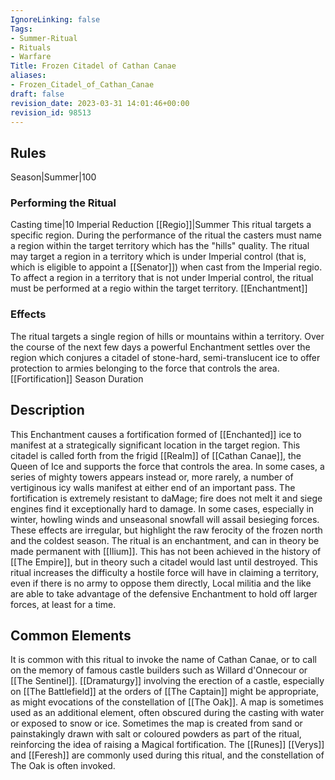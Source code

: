 ```yaml
---
IgnoreLinking: false
Tags:
- Summer-Ritual
- Rituals
- Warfare
Title: Frozen Citadel of Cathan Canae
aliases:
- Frozen_Citadel_of_Cathan_Canae
draft: false
revision_date: 2023-03-31 14:01:46+00:00
revision_id: 98513
---
```


## Rules
Season|Summer|100
### Performing the Ritual
Casting time|10 Imperial Reduction 
[[Regio]]|Summer 
This ritual targets a specific region. During the performance of the ritual the casters must name a region within the target territory which has the "hills" quality.
The ritual may target a region in a territory which is under Imperial control (that is, which is eligible to appoint a [[Senator]]) when cast from the Imperial regio. To affect a region in a territory that is not under Imperial control, the ritual must be performed at a regio within the target territory.
[[Enchantment]]
### Effects
The ritual targets a single region of hills or mountains within a territory. Over the course of the next few days a powerful Enchantment settles over the region which conjures a citadel of stone-hard, semi-translucent ice to offer protection to armies belonging to the force that controls the area.
[[Fortification]]
Season Duration
## Description
This Enchantment causes a fortification formed of [[Enchanted]] ice to manifest at a strategically significant location in the target region. This citadel is called forth from the frigid [[Realm]] of [[Cathan Canae]], the Queen of Ice and supports the force  that controls the area. In some cases, a series of mighty towers appears instead or, more rarely, a number of vertiginous icy walls manifest at either end of an important pass.
The fortification is extremely resistant to daMage; fire does not melt it and siege engines find it exceptionally hard to damage. In some cases, especially in winter, howling winds and unseasonal snowfall will assail besieging forces. These effects are irregular, but highlight the raw ferocity of the frozen north and the coldest season. The ritual is an enchantment, and can in theory be made permanent with [[Ilium]]. This has not been achieved in the history of [[The Empire]], but in theory such a citadel would last until destroyed.
This ritual increases the difficulty a hostile force will have in claiming a territory, even if there is no army to oppose them directly, Local militia and the like are able to take advantage of the defensive Enchantment to hold off larger forces, at least for a time.
## Common Elements
It is common with this ritual to invoke the name of Cathan Canae, or to call on the memory of famous castle builders such as Willard d'Onnecour or [[The Sentinel]]. [[Dramaturgy]] involving the erection of a castle, especially on [[The Battlefield]] at the orders of [[The Captain]] might be appropriate, as might evocations of the constellation of [[The Oak]].
A map is sometimes used as an additional element, often obscured during the casting with water or exposed to snow or ice. Sometimes the map is created from sand or painstakingly drawn with salt or coloured powders as part of the ritual, reinforcing the idea of raising a Magical fortification. 
The [[Runes]] [[Verys]] and [[Feresh]] are commonly used during this ritual, and the constellation of The Oak is often invoked.